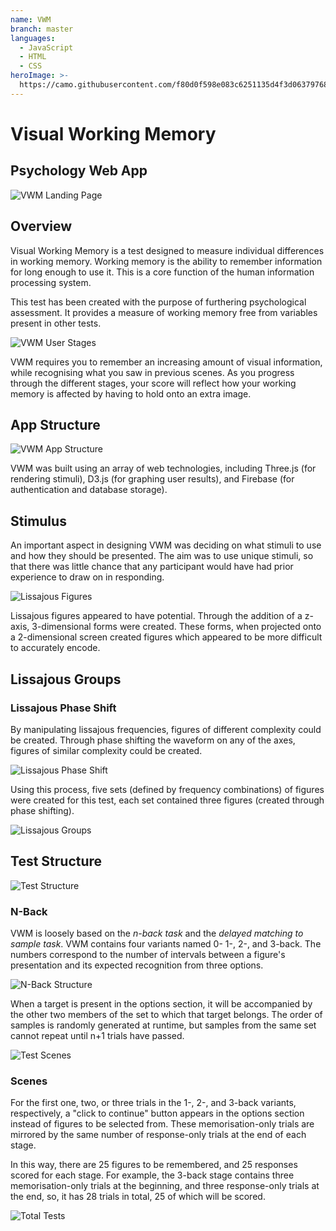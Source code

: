 ```yaml
---
name: VWM
branch: master
languages:
  - JavaScript
  - HTML
  - CSS
heroImage: >-
  https://camo.githubusercontent.com/f80d0f598e083c6251135d4f3d0637976868dc46ffeddb7427810a4b6d58e327/68747470733a2f2f6d69722d73332d63646e2d63662e626568616e63652e6e65742f70726f6a6563745f6d6f64756c65732f313430302f63643231656636343134343638312e356163393566383036623335622e6a7067
---
```

# Visual Working Memory
## Psychology Web App

![VWM Landing Page](https://mir-s3-cdn-cf.behance.net/project_modules/1400/cd21ef64144681.5ac95f806b35b.jpg)

## Overview
Visual Working Memory is a test designed to measure individual differences in working memory. Working memory is the ability to remember information for long enough to use it. This is a core function of the human information processing system.

This test has been created with the purpose of furthering psychological assessment. It provides a measure of working memory free from variables present in other tests.

![VWM User Stages](https://mir-s3-cdn-cf.behance.net/project_modules/max_1200/49b26464144681.5ac8644fa2c9a.png)

VWM requires you to remember an increasing amount of visual information, while recognising what you saw in previous scenes. As you progress through the different stages, your score will reflect how your working memory is affected by having to hold onto an extra image.

## App Structure

![VWM App Structure](https://mir-s3-cdn-cf.behance.net/project_modules/max_1200/7b1b2964144681.5ac94c699e154.png)

VWM was built using an array of web technologies, including Three.js (for rendering stimuli), D3.js (for graphing user results), and Firebase (for authentication and database storage).

## Stimulus
An important aspect in designing VWM was deciding on what stimuli to use and how they should be presented. The aim was to use unique stimuli, so that there was little chance that any participant would have had prior experience to draw on in responding.

![Lissajous Figures](https://mir-s3-cdn-cf.behance.net/project_modules/max_1200/d195e764144681.5ac89d504518e.png)

Lissajous figures appeared to have potential. Through the addition of a z-axis, 3-dimensional forms were created. These forms, when projected onto a 2-dimensional screen created figures which appeared to be more difficult to accurately encode.

## Lissajous Groups

### Lissajous Phase Shift
By manipulating lissajous frequencies, figures of different complexity could be created. Through phase shifting the waveform on any of the axes, figures of similar complexity could be created.

![Lissajous Phase Shift](https://mir-s3-cdn-cf.behance.net/project_modules/max_1200/567f0a64144681.5ac8a19685c73.png)

Using this process, five sets (defined by frequency combinations) of figures were created for this test, each set contained three figures (created through phase shifting).

![Lissajous Groups](https://mir-s3-cdn-cf.behance.net/project_modules/max_1200/06178464144681.5ac89254644b7.png)

## Test Structure

![Test Structure](https://mir-s3-cdn-cf.behance.net/project_modules/1400/186a6864144681.5ac94db51194d.jpg)

### N-Back
VWM is loosely based on the _n-back task_ and the _delayed matching to sample task_.
VWM contains four variants named 0- 1-, 2-, and 3-back. The numbers correspond to the number of intervals between a figure's presentation and its expected recognition from three options.

![N-Back Structure](https://mir-s3-cdn-cf.behance.net/project_modules/max_1200/29366f64144681.5ac895d9266a8.png)

When a target is present in the options section, it will be accompanied by the other two members of the set to which that target belongs. The order of samples is randomly generated at runtime, but samples from the same set cannot repeat until n+1 trials have passed.

![Test Scenes](https://mir-s3-cdn-cf.behance.net/project_modules/max_1200/4c98f464144681.5ac958344f5da.png)

### Scenes
For the first one, two, or three trials in the 1-, 2-, and 3-back variants, respectively, a "click to continue" button appears in the options section instead of figures to be selected from. These memorisation-only trials are mirrored by the same number of response-only trials at the end of each stage.

In this way, there are 25 figures to be remembered, and 25 responses scored for each stage. For example, the 3-back stage contains three memorisation-only trials at the beginning, and three response-only trials at the end, so, it has 28 trials in total, 25 of which will be scored.

![Total Tests](https://mir-s3-cdn-cf.behance.net/project_modules/1400/fb817464144681.5ac94db511d4e.jpg)
